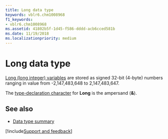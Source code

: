 ```yaml
---
title: Long data type
keywords: vblr6.chm1008968
f1_keywords:
- vblr6.chm1008968
ms.assetid: 41802b5f-1d45-f586-dddd-acb6cced581b
ms.date: 11/19/2018
ms.localizationpriority: medium
---
```



# Long data type

[Long (long integer) variables](../../Glossary/vbe-glossary.md#long-data-type) are stored as signed 32-bit (4-byte) numbers ranging in value from -2,147,483,648 to 2,147,483,647. 

The [type-declaration character](../../Glossary/vbe-glossary.md#type-declaration-character) for **Long** is the ampersand (**&**).

## See also

- [Data type summary](data-type-summary.md)

[!include[Support and feedback](~/includes/feedback-boilerplate.md)]
